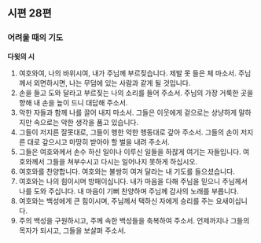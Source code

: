 ## 시편 28편

### 어려울 때의 기도
**다윗의 시**
1. 여호와여, 나의 바위시여, 내가 주님께 부르짖습니다. 제발 못 들은 체 마소서. 주님께서 외면하시면, 나는 무덤에 있는 사람과 같게 될 것입니다.
2. 손을 들고 도와 달라고 부르짖는 나의 소리를 들어 주소서. 주님의 가장 거룩한 곳을 향해 내 손을 높이 드니 대답해 주소서.
3. 악한 자들과 함께 나를 끌어 내지 마소서. 그들은 이웃에게 겉으로는 상냥하게 말하지만 속으로는 악한 생각을 품고 있습니다.
4. 그들이 저지른 잘못대로, 그들이 행한 악한 행동대로 갚아 주소서. 그들의 손이 저지른 대로 갚으시고 마땅히 받아야 할 벌을 내려 주소서.
5. 그들은 여호와께서 손수 하신 일이나 이루신 일들을 하찮게 여기는 자들입니다. 여호와께서 그들을 쳐부수시고 다시는 일어나지 못하게 하십시오.
6. 여호와를 찬양합니다. 여호와는 불쌍히 여겨 달라는 내 기도를 들으셨습니다.
7. 여호와는 나의 힘이시며 방패이십니다. 내가 마음을 다해 주님을 믿으니 주님께서 나를 도와 주십니다. 내 마음이 기뻐 찬양하며 주님께 감사의 노래를 부릅니다.
8. 여호와는 백성에게 큰 힘이시며, 주님께서 택하신 자에게 승리를 주는 요새이십니다.
9. 주의 백성을 구원하시고, 주께 속한 백성들을 축복하여 주소서. 언제까지나 그들의 목자가 되시고, 그들을 보살펴 주소서.